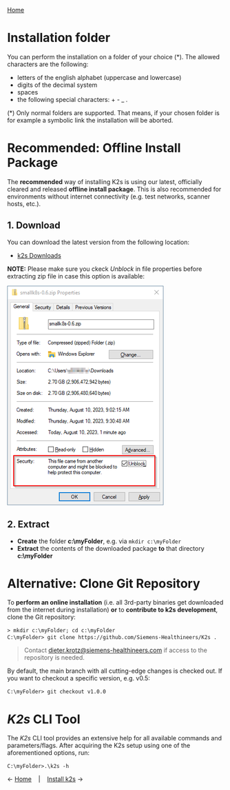 <!--
SPDX-FileCopyrightText: © 2023 Siemens Healthcare GmbH

SPDX-License-Identifier: MIT
-->

[Home](../README.md)

# Installation folder
You can perform the installation on a folder of your choice (*). The allowed characters are the following: 
- letters of the english alphabet (uppercase and lowercase)
- digits of the decimal system
- spaces 
- the following special characters: + - _ .

(*) Only normal folders are supported. That means, if your chosen folder is for example a symbolic link the installation will be aborted.

# Recommended: Offline Install Package
The **recommended** way of installing K2s is using our latest, officially cleared and released **offline install package**. This is also recommended for environments without internet connectivity (e.g. test networks, scanner hosts, etc.).

## 1. Download
You can download the latest version from the following location: 
- [k2s Downloads](https://github.com/Siemens-Healthineers/K2s) 

**NOTE:** Please make sure you ckeck *Unblock* in file properties before extracting zip file in case this option is available: 

![Unblock Zip Package](/doc/assets/UnblockZipPackage.png)

## 2. Extract
- **Create** the folder **c:\myFolder**, e.g. via `mkdir c:\myFolder`
- **Extract** the contents of the downloaded package **to** that directory **c:\myFolder**

# Alternative: Clone Git Repository
To **perform an online installation** (i.e. all 3rd-party binaries get downloaded from the internet during installation) **or** to **contribute to k2s development**, clone the Git repository:

```shell
> mkdir c:\myFolder; cd c:\myFolder
C:\myFolder> git clone https://github.com/Siemens-Healthineers/K2s .
```

> Contact [dieter.krotz@siemens-healthineers.com](mailto:dieter.krotz@siemens-healthineers.com) if access to the repository is needed.

By default, the main branch with all cutting-edge changes is checked out. If you want to checkout a specific version, e.g. v0.5:

```shell
C:\myFolder> git checkout v1.0.0
```

# *K2s* CLI Tool
The *K2s* CLI tool provides an extensive help for all available commands and parameters/flags. After acquiring the K2s setup using one of the aforementioned options, run:
```
C:\myFolder>.\k2s -h
```

&larr;&nbsp;[Home](../README.md)&nbsp;&nbsp;&nbsp;&nbsp;|&nbsp;&nbsp;&nbsp;&nbsp;[Install k2s](./k2scli/install-uninstall_cmd.md#installing-small-k8s-setup-natively)&nbsp;&rarr;